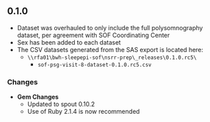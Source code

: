## 0.1.0

- Dataset was overhauled to only include the full polysomnography dataset, per agreement with SOF Coordinating Center
- Sex has been added to each dataset
- The CSV datasets generated from the SAS export is located here:
  - `\\rfa01\bwh-sleepepi-sof\nsrr-prep\_releases\0.1.0.rc5\`
    - `sof-psg-visit-8-dataset-0.1.0.rc5.csv`
### Changes
- **Gem Changes**
  - Updated to spout 0.10.2
  - Use of Ruby 2.1.4 is now recommended
